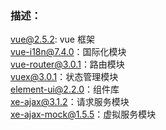 ### 描述：
vue@2.5.2: vue 框架<br/>
vue-i18n@7.4.0：国际化模块<br/>
vue-router@3.0.1：路由模块<br/>
vuex@3.0.1：状态管理模块<br/>
element-ui@2.2.0：组件库<br/>
xe-ajax@3.1.2：请求服务模块<br/>
xe-ajax-mock@1.5.5：虚拟服务模块
